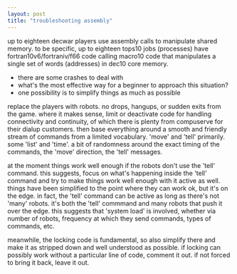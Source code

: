 ```yaml
---
layout: post
title: "troubleshooting assembly"
---
```


up to eighteen decwar players use assembly calls to manipulate shared memory. to be specific, up to eighteen tops10 jobs (processes) have fortran10v6/fortraniv/f66 code calling macro10 code that manipulates a single set of words (addresses) in dec10 core memory. 

- there are some crashes to deal with
- what's the most effective way for a beginner to approach this situation? 
- one possibility is to simplify things as much as possible

replace the players with robots. no drops, hangups, or sudden exits from the game. where it makes sense, limit or deactivate code for handling connectivity and continuity, of which there is plenty from compuserve for their dialup customers. then base everything around a smooth and friendly stream of commands from a limited vocabulary. 'move' and 'tell' primarily. some 'list' and 'time'. a bit of randomness around the exact timing of the commands, the 'move' direction, the 'tell' messages.

at the moment things work well enough if the robots don't use the 'tell' command. this suggests, focus on what's happening inside the 'tell' command and try to make things work well enough with it active as well. things have been simplified to the point where they can work ok, but it's on the edge. in fact, the 'tell' command can be active as long as there's not 'many' robots. it's both the 'tell' commmand and many robots that push it over the edge. this suggests that 'system load' is involved, whether via number of robots, frequency at which they send commands, types of commands, etc.

meanwhile, the locking code is fundamental, so also simplify there and make it as stripped down and well understood as possible. if locking can possibly work without a particular line of code, comment it out. if not forced to bring it back, leave it out.
